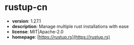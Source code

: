 # rustup-cn

- **version**: 1.27.1
- **description**: Manage multiple rust installations with ease
- **license**: MIT|Apache-2.0
- **homepage**: [https://rustup.rs](https://rustup.rs)

